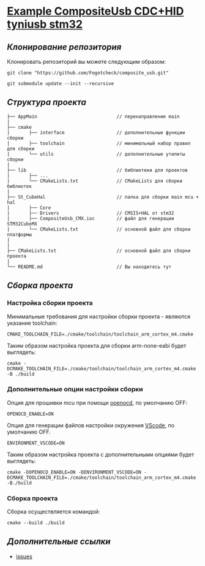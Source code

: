 # **[Example CompositeUsb CDC+HID tyniusb stm32](https://github.com/Fogotcheck/composite_usb.git)**

## *Клонирование репозитория*

Клонировать репозиторий вы можете следующим образом:

```console
git clone "https://github.com/Fogotcheck/composite_usb.git"
```
```console
git submodule update --init --recursive
```

## *Структура проекта*

```
├── AppMain                             // перенаправление main
|
├── cmake
|       ├── interface                   // дополнительные функции сборки
|       ├── toolchain                   // минимальный набор правил для сборки
|       └── utils                       // дополнительные утилиты сборки
|
├── lib                                 // библиотеки для проектов
|       ├── ...
|       └── CMakeLists.txt              // CMakeLists для сборки библиотек
|
├── St_CubeHal                          // папка для сборки main mcu + hal
|       ├── Core
|       ├── Drivers                     // CMSIS+HAL от stm32
|       ├── CompositeUsb_CMX.ioc        // файл для генерации STM32CubeMX
|       └── CMakeLists.txt              // основной файл для сборки платформы
|
|
├── CMakeLists.txt                      // основной файл для сборки проекта
|
└── README.md                           // Вы находитесь тут

```

## *Сборка проекта*

### Настройка сборки проекта

Минимальные требования для настройки сборки проекта - являются указание toolchain:

```console
CMAKE_TOOLCHAIN_FILE=./cmake/toolchain/toolchain_arm_cortex_m4.cmake
```
Таким образом настройка проекта для сборки arm-none-eabi будет выглядеть:

```console
cmake -DCMAKE_TOOLCHAIN_FILE=./cmake/toolchain/toolchain_arm_cortex_m4.cmake -B ./build
```

### Дополнительные опции настройки сборки

Опция для прошивки mcu при помощи [openocd](https://openocd.org/), по умолчанию OFF:

```console
OPENOCD_ENABLE=ON
```

Опция для генерации файлов настройки окружения [VScode](https://code.visualstudio.com/), по умолчанию OFF.

```console
ENVIRONMENT_VSCODE=ON
```

Таким образом настройка проекта с дополнительными опциями будет выглядеть:

```console
cmake -DOPENOCD_ENABLE=ON -DENVIRONMENT_VSCODE=ON -DCMAKE_TOOLCHAIN_FILE=./cmake/toolchain/toolchain_arm_cortex_m4.cmake -B./build 
```

### Сборка проекта

Сборка осуществляется командой:

```console
cmake --build ./build
```

## *Дополнительные ссылки*

* [issues](https://github.com/Fogotcheck/composite_usb/issues/new/choose)
